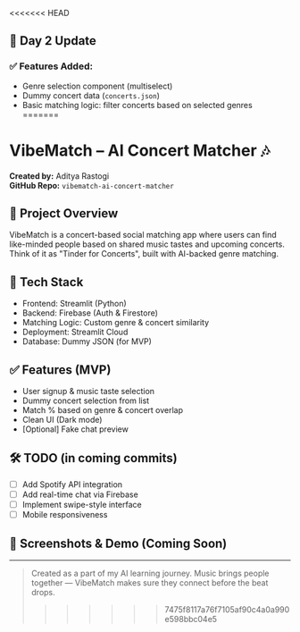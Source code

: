 <<<<<<< HEAD
## 🎯 Day 2 Update

### ✅ Features Added:
- Genre selection component (multiselect)
- Dummy concert data (`concerts.json`)
- Basic matching logic: filter concerts based on selected genres
=======
# VibeMatch – AI Concert Matcher 🎶

**Created by:** Aditya Rastogi  
**GitHub Repo:** `vibematch-ai-concert-matcher`

## 🚀 Project Overview
VibeMatch is a concert-based social matching app where users can find like-minded people based on shared music tastes and upcoming concerts. Think of it as "Tinder for Concerts", built with AI-backed genre matching.

## 🔧 Tech Stack
- Frontend: Streamlit (Python)
- Backend: Firebase (Auth & Firestore)
- Matching Logic: Custom genre & concert similarity
- Deployment: Streamlit Cloud
- Database: Dummy JSON (for MVP)

## ✅ Features (MVP)
- User signup & music taste selection
- Dummy concert selection from list
- Match % based on genre & concert overlap
- Clean UI (Dark mode)
- [Optional] Fake chat preview

## 🛠️ TODO (in coming commits)
- [ ] Add Spotify API integration
- [ ] Add real-time chat via Firebase
- [ ] Implement swipe-style interface
- [ ] Mobile responsiveness

## 📸 Screenshots & Demo (Coming Soon)

---

> Created as a part of my AI learning journey. Music brings people together — VibeMatch makes sure they connect before the beat drops.
>>>>>>> 7475f8117a76f7105af90c4a0a990e598bbc04e5
